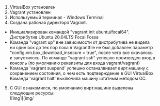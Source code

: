 1. VirtualBox установлен  
2. Vagrant установлен  
3. Используемый терминал - Windows Terminal  
4. Создана рабочая директоря Vagrant. 
 - Инициализирован командой "vagrant init ubuntu/focal64". Дистрибутив Ubuntu 20.04LTS Focal Fossa  
 - Команда "vagrant up" вне зависимости от дистрибутива не видела ни один box до тех пор пока в Vagrantfile не был добавлен параметр "config.vm.box_download_insecure = true", после чего все скачалось и запустилось. По команде "vagrant ssh" успешно произведен вход в консоль (по умолчанию реквизиты для входа vagrant/vagrant)  
 - Команда 'vagrant suspend' успешно останалвивает вирт.машину с сохранением состояния, о чем есть подтверждение в GUI VirtualBox. Команда 'vagrant halt' выключила машину штатным методом ОС.  
5. С GUI ознакомился, по умолчанию вирт.машине выделены следующие ресурсы:  
![img1](img/

